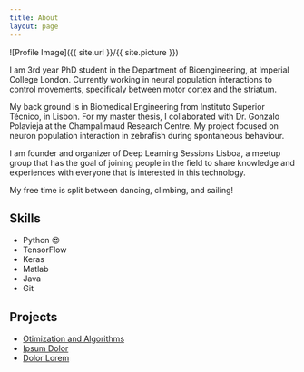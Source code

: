 ```yaml
---
title: About
layout: page
---
```

![Profile Image]({{ site.url }}/{{ site.picture }})

<p> I am 3rd year PhD student in the Department of Bioengineering, at Imperial College London. Currently working in neural population interactions to control movements, specificaly between motor cortex and the striatum. <p>
<p>My back ground is in Biomedical Engineering from Instituto Superior Técnico, in Lisbon. For my master thesis, I collaborated with Dr. Gonzalo Polavieja at the Champalimaud Research Centre. My project focused on neuron population interaction in zebrafish during spontaneous behaviour. </p>
<p>I am founder and organizer of Deep Learning Sessions Lisboa, a meetup group that has the goal of joining people in the field to share knowledge and experiences with everyone that is interested in this technology. </p>
<p>My free time is split between dancing, climbing, and sailing! </p>

<h2>Skills</h2>

<ul class="skill-list">
	<li>Python 😍 </li>
	<li>TensorFlow</li>
	<li>Keras</li>
	<li>Matlab</li>
	<li>Java</li>
	<li>Git</li>
</ul>

<h2>Projects</h2>

<ul>
	<li><a href="https://github.com/catiafortunato/optimization_algorithms">Otimization and Algorithms</a></li>
	<li><a href="https://github.com/">Ipsum Dolor</a></li>
	<li><a href="https://github.com/">Dolor Lorem</a></li>
</ul>
